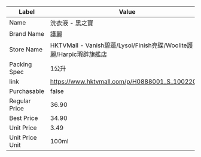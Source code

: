 | Label           | Value                                                    |
| --------------- | -------------------------------------------------------- |
| Name            | 洗衣液 - 黑之寶                                                |
| Brand Name      | 護麗                                                       |
| Store Name      | HKTVMall - Vanish碧蓮/Lysol/Finish亮碟/Woolite護麗/Harpic瑕辟旗艦店 |
| Packing Spec    | 1公升                                                      |
| link            | https://www.hktvmall.com/p/H0888001_S_10022053           |
| Purchasable     | false                                                    |
| Regular Price   | 36.90                                                    |
| Best Price      | 34.90                                                    |
| Unit Price      | 3.49                                                     |
| Unit Price Unit | 100ml                                                    |
